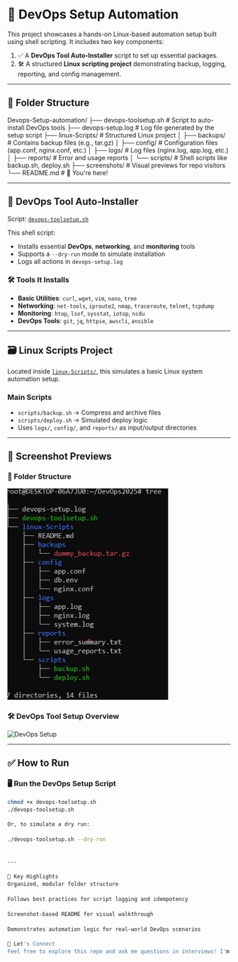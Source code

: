 # 🚀 DevOps Setup Automation

This project showcases a hands-on Linux-based automation setup built using shell scripting. It includes two key components:

1. ✅ A **DevOps Tool Auto-Installer** script to set up essential packages.
2. 🛠️ A structured **Linux scripting project** demonstrating backup, logging, reporting, and config management.

---

## 📁 Folder Structure

Devops-Setup-automation/
├── devops-toolsetup.sh # Script to auto-install DevOps tools
├── devops-setup.log # Log file generated by the setup script
├── linux-Scripts/ # Structured Linux project
│ ├── backups/ # Contains backup files (e.g., tar.gz)
│ ├── config/ # Configuration files (app.conf, nginx.conf, etc.)
│ ├── logs/ # Log files (nginx.log, app.log, etc.)
│ ├── reports/ # Error and usage reports
│ └── scripts/ # Shell scripts like backup.sh, deploy.sh
├── screenshots/ # Visual previews for repo visitors
└── README.md # 📄 You're here!

---

## 🔧 DevOps Tool Auto-Installer

Script: [`devops-toolsetup.sh`](./devops-toolsetup.sh)

This shell script:
- Installs essential **DevOps**, **networking**, and **monitoring** tools
- Supports a `--dry-run` mode to simulate installation
- Logs all actions in `devops-setup.log`

### 🛠️ Tools It Installs

- **Basic Utilities**: `curl`, `wget`, `vim`, `nano`, `tree`
- **Networking**: `net-tools`, `iproute2`, `nmap`, `traceroute`, `telnet`, `tcpdump`
- **Monitoring**: `htop`, `lsof`, `sysstat`, `iotop`, `ncdu`
- **DevOps Tools**: `git`, `jq`, `httpie`, `awscli`, `ansible`

---

## 🗃️ Linux Scripts Project

Located inside [`linux-Scripts/`](./linux-Scripts/), this simulates a basic Linux system automation setup.

### Main Scripts
- `scripts/backup.sh` → Compress and archive files
- `scripts/deploy.sh` → Simulated deploy logic
- Uses `logs/`, `config/`, and `reports/` as input/output directories

---

## 📸 Screenshot Previews

### 📁 Folder Structure
![Folder Structure](screenshots/folder-structure.png)

### 🛠️ DevOps Tool Setup Overview
![DevOps Setup](screenshots/devops-tool-setup.png)

---

## ✅ How to Run

### 🖥️ Run the DevOps Setup Script

```bash
chmod +x devops-toolsetup.sh
./devops-toolsetup.sh

Or, to simulate a dry run:

./devops-toolsetup.sh --dry-run


---

📌 Key Highlights
Organized, modular folder structure

Follows best practices for script logging and idempotency

Screenshot-based README for visual walkthrough

Demonstrates automation logic for real-world DevOps scenarios

🤝 Let's Connect
Feel free to explore this repo and ask me questions in interviews! I'm passionate about automation, scripting, and building real-world DevOps solutions.
